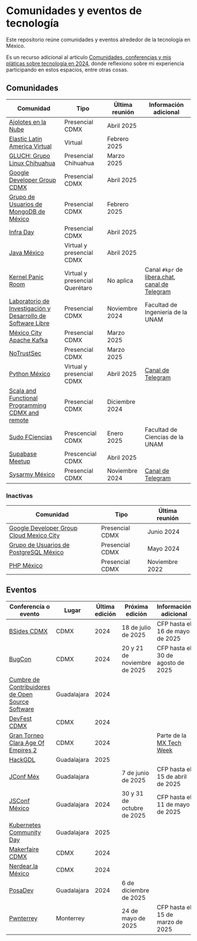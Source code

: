 # Comunidades y eventos de tecnología

Este repositorio reúne comunidades y eventos alrededor de la tecnología en México.

Es un recurso adicional al artículo [Comunidades, conferencias y mis pláticas sobre tecnología en 2024](https://rabade.net/posts/tecnologia/comunidades-conferencias-y-mis-platicas-sobre-tecnologia-en-2024/), donde reflexiono sobre mi experiencia participando en estos espacios, entre otras cosas.

## Comunidades

| Comunidad | Tipo | Última reunión | Información adicional |
| ----------|------|----------------|-----------------------|
| [Ajolotes en la Nube](https://www.meetup.com/ajolotesenlanube/) | Presencial CDMX | Abril 2025 | |
| [Elastic Latin America Virtual](https://www.meetup.com/elastic-latam-virtual/) | Virtual | Febrero 2025 | |
| [GLUCH: Grupo Linux Chihuahua](https://www.facebook.com/groups/219085400136/) | Presencial Chihuahua | Marzo 2025 | |
| [Google Developer Group CDMX](https://gdg.community.dev/gdg-cdmx/) | Presencial CDMX | Abril 2025 | |
| [Grupo de Usuarios de MongoDB de México](https://www.meetup.com/mexico-mongodb-user-group/) | Presencial CDMX | Febrero 2025 | |
| [Infra Day]() | Presencial CDMX | Abril 2025 | |
| [Java México](https://www.meetup.com/jvm-mx/) | Virtual y presencial CDMX | Abril 2025 | |
| [Kernel Panic Room](https://kernelpanic.lol) | Virtual y presencial Querétaro | No aplica | Canal `#kpr` de [libera.chat](https://libera.chat), [canal de Telegram](https://t.me/kprftw) |
| [Laboratorio de Investigación y Desarrollo de Software Libre](https://lidsol.org/) | Presencial CDMX | Noviembre 2024 | Facultad de Ingeniería de la UNAM |
| [México City Apache Kafka](https://www.meetup.com/mexico-kafka/) | Presencial CDMX | Marzo 2025 | |
| [NoTrustSec](https://www.meetup.com/NoTrustSec/) | Presencial CDMX | Marzo 2025 | |
| [Python México](https://www.meetup.com/python-mexico/) | Virtual y presencial CDMX | Abril 2025 | [Canal de Telegram](https://t.me/PythonCDMX) |
| [Scala and Functional Programming CDMX and remote](https://www.meetup.com/scala-and-functional-programming-cdmx-and-remote/) | Presencial CDMX | Diciembre 2024 | |
| [Sudo FCiencias](https://github.com/Sudo-FCiencias) | Prescencial CDMX | Enero 2025 | Facultad de Ciencias de la UNAM |
| [Supabase Meetup](https://lu.ma/user/usr-k4hHek3f44WucwQ) | Prescencial CDMX | Abril 2025 | |
| [Sysarmy México](https://www.meetup.com/sysarmy-mexico/) | Presencial CDMX | Noviembre 2024 | [Canal de Telegram](https://t.me/sysarmymx) |

### Inactivas

| Comunidad | Tipo | Última reunión |
| ----------|------|----------------|
| [Google Developer Group Cloud Mexico City](https://gdg.community.dev/gdg-cloud-mexico-city/) | Presencial CDMX | Junio 2024 |
| [Grupo de Usuarios de PostgreSQL México](https://www.meetup.com/postgresql-mexico/) | Presencial CDMX | Mayo 2024 |
| [PHP México](https://www.meetup.com/es-ES/PHP-The-Right-Way/) | Presencial CDMX | Noviembre 2022 |

## Eventos

| Conferencía o evento | Lugar | Última edición | Próxima edición | Información adicional |
|----------------------|-------|----------------|-----------------|-----------------------|
| [BSides CDMX](https://bsidescdmx.org) | CDMX | 2024 | 18 de julio de 2025 | CFP hasta el 16 de mayo de 2025 |
| [BugCon](https://www.bugcon.org) | CDMX | 2024 | 20 y 21 de noviembre de 2025 | CFP hasta el 30 de agosto de 2025 |
| [Cumbre de Contribuidores de Open Source Software](https://ccoss.org/) | Guadalajara | 2024 | | |
| [DevFest CDMX](https://gdg.community.dev/events/details/google-gdg-cdmx-presents-devfest-ciudad-de-mexico-2024/) | CDMX | 2024 | | |
| [Gran Torneo Clara Age Of Empires 2](https://lu.ma/hdy781ld) | CDMX | 2024 | | Parte de la [MX Tech Week](https://www.mexicotechweek.mx/) |
| [HackGDL](https://hackgdl.net) | Guadalajara | 2025 | | |
| [JConf Méx](https://jconf.mx) | Guadalajara | | 7 de junio de 2025 | CFP hasta el 15 de abril de 2025 |
| [JSConf México](https://www.jsconf.mx) | Guadalajara | 2024 | 30 y 31 de octubre de 2025 | CFP hasta el 11 de mayo de 2025 |
| [Kubernetes Community Day](https://community.cncf.io/e/myz5f7/) | Guadalajara | 2025 | | |
| [Makerfaire CDMX](https://cdmx.makerfaire.com) | CDMX | 2024 | | |
| [Nerdear.la México](https://nerdear.la) | CDMX | 2024 | | |
| [PosaDev](https://posadev.mx) | Guadalajara | 2024 | 6 de diciembre de 2025 | |
| [Pwnterrey](https://pwnterrey.net/) | Monterrey | | 24 de mayo de 2025 | CFP hasta el 15 de marzo de 2025 |
